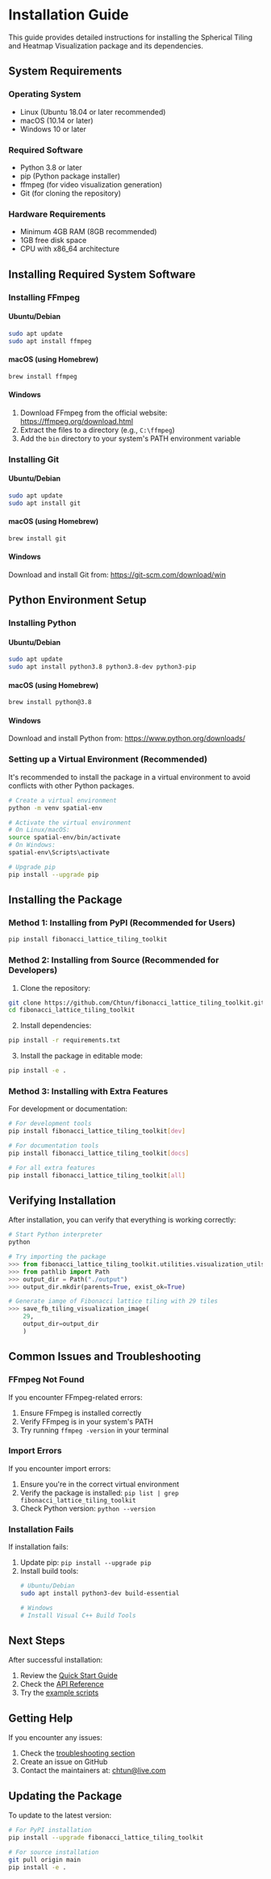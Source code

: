 # Installation Guide

This guide provides detailed instructions for installing the Spherical Tiling and Heatmap Visualization package and its dependencies.

## System Requirements

### Operating System
- Linux (Ubuntu 18.04 or later recommended)
- macOS (10.14 or later)
- Windows 10 or later

### Required Software
- Python 3.8 or later
- pip (Python package installer)
- ffmpeg (for video visualization generation)
- Git (for cloning the repository)

### Hardware Requirements
- Minimum 4GB RAM (8GB recommended)
- 1GB free disk space
- CPU with x86_64 architecture

## Installing Required System Software

### Installing FFmpeg

#### Ubuntu/Debian
```bash
sudo apt update
sudo apt install ffmpeg
```

#### macOS (using Homebrew)
```bash
brew install ffmpeg
```

#### Windows
1. Download FFmpeg from the official website: https://ffmpeg.org/download.html
2. Extract the files to a directory (e.g., `C:\ffmpeg`)
3. Add the `bin` directory to your system's PATH environment variable

### Installing Git

#### Ubuntu/Debian
```bash
sudo apt update
sudo apt install git
```

#### macOS (using Homebrew)
```bash
brew install git
```

#### Windows
Download and install Git from: https://git-scm.com/download/win

## Python Environment Setup

### Installing Python

#### Ubuntu/Debian
```bash
sudo apt update
sudo apt install python3.8 python3.8-dev python3-pip
```

#### macOS (using Homebrew)
```bash
brew install python@3.8
```

#### Windows
Download and install Python from: https://www.python.org/downloads/

### Setting up a Virtual Environment (Recommended)

It's recommended to install the package in a virtual environment to avoid conflicts with other Python packages.

```bash
# Create a virtual environment
python -m venv spatial-env

# Activate the virtual environment
# On Linux/macOS:
source spatial-env/bin/activate
# On Windows:
spatial-env\Scripts\activate

# Upgrade pip
pip install --upgrade pip
```

## Installing the Package

### Method 1: Installing from PyPI (Recommended for Users)

```bash
pip install fibonacci_lattice_tiling_toolkit
```

### Method 2: Installing from Source (Recommended for Developers)

1. Clone the repository:
```bash
git clone https://github.com/Chtun/fibonacci_lattice_tiling_toolkit.git
cd fibonacci_lattice_tiling_toolkit
```

2. Install dependencies:
```bash
pip install -r requirements.txt
```

3. Install the package in editable mode:
```bash
pip install -e .
```

### Method 3: Installing with Extra Features

For development or documentation:
```bash
# For development tools
pip install fibonacci_lattice_tiling_toolkit[dev]

# For documentation tools
pip install fibonacci_lattice_tiling_toolkit[docs]

# For all extra features
pip install fibonacci_lattice_tiling_toolkit[all]
```

## Verifying Installation

After installation, you can verify that everything is working correctly:

```python
# Start Python interpreter
python

# Try importing the package
>>> from fibonacci_lattice_tiling_toolkit.utilities.visualization_utils import save_fb_tiling_visualization_image
>>> from pathlib import Path
>>> output_dir = Path("./output")
>>> output_dir.mkdir(parents=True, exist_ok=True)

# Generate iamge of Fibonacci lattice tiling with 29 tiles
>>> save_fb_tiling_visualization_image(
    29,
    output_dir=output_dir
    )
```

## Common Issues and Troubleshooting

### FFmpeg Not Found
If you encounter FFmpeg-related errors:
1. Ensure FFmpeg is installed correctly
2. Verify FFmpeg is in your system's PATH
3. Try running `ffmpeg -version` in your terminal

### Import Errors
If you encounter import errors:
1. Ensure you're in the correct virtual environment
2. Verify the package is installed: `pip list | grep fibonacci_lattice_tiling_toolkit`
3. Check Python version: `python --version`

### Installation Fails
If installation fails:
1. Update pip: `pip install --upgrade pip`
2. Install build tools:
   ```bash
   # Ubuntu/Debian
   sudo apt install python3-dev build-essential
   
   # Windows
   # Install Visual C++ Build Tools
   ```

## Next Steps

After successful installation:
1. Review the [Quick Start Guide](../README.md#quick-start)
2. Check the [API Reference](API_REFERENCE.md)
3. Try the [example scripts](../examples/)

## Getting Help

If you encounter any issues:
1. Check the [troubleshooting section](#common-issues-and-troubleshooting)
2. Create an issue on GitHub
3. Contact the maintainers at: chtun@live.com

## Updating the Package

To update to the latest version:

```bash
# For PyPI installation
pip install --upgrade fibonacci_lattice_tiling_toolkit

# For source installation
git pull origin main
pip install -e .
```